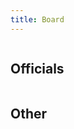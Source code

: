 ```yaml
---
title: Board
---
```


<div class="columns board-card-container">
  <div class="column">
    <board-member-card
      name="Niklas Mettälä"
      role="Chairperson"
      email="njmett[ät]utu.fi"
      telegram="Nikk3">
    </board-member-card>
    <board-member-card
      name="Noora Kontoniemi"
      role="Vice Chairperson"
      email="nskont[ät]utu.fi"
      telegram="nooosu">
    </board-member-card>
    <board-member-card
      name="Kristian Suominen"
      role="Events & Communication"
      email="[ät]utu.fi"
      telegram="Abbrassion">
    </board-member-card>
  </div>
  <div class="column">
    <board-member-card
      name="Janne Rissanen"
      role="Secretary"
      email="joriss[ät]utu.fi"
      telegram="Ja_Ri">
    </board-member-card>
    <board-member-card
      name="Veera Ollila"
      role="Treasurer & Environmental Affairs"
      email="vbolli[ät]utu.fi"
      telegram="veeraollila">
    </board-member-card>
    <board-member-card
      name="Akseli Hulkko"
      role="Events & Communication"
      email="ajhulk[ät]utu.fi"
      telegram="Akselihulkko">
    </board-member-card>
  </div>
</div>

## Officials

<div class="columns board-card-container">
  <div class="column">
    <board-member-card
      name="Valter Olin"
      role="Corporate Collaboration"
      email="violin[ät]utu.fi"
      telegram="Valter_olin">
    </board-member-card>
    <board-member-card
      name="Marika Rainto"
      role="Logistics"
      email="marika.rainto[ät]edu.turkuamk.fi"
      telegram="piisamir0tta">
    </board-member-card>
    <board-member-card
      name="Saga Salmi"
      role="FSOBP"
      email="sksalm[ät]utu.fi"
      telegram="sagakatriina">
    </board-member-card>
  </div>
  <div class="column">
    <board-member-card
      name="Rio Koskelo"
      role="Beer Pong League & International Affairs"
      email="rlskos[ät]utu.fi"
      telegram="RioKos">
    </board-member-card>
    <board-member-card
      name="Aleksi Pelkonen"
      role="Beer Pong League & Equality Affairs"
      email="aipelk[ät]utu.fi"
      telegram="pelkis96">
    </board-member-card>
    <board-member-card
      name="Karoliina Alho"
      role="Annual Ball Organizer"
      email="kaalho[ät]utu.fi"
      telegram="karoliinaurora">
    </board-member-card>
  </div>
</div>

## Other

<div class="columns board-card-container">
  <div class="column">
    <board-member-card
      name="Jarkko Pietilä"
      role="Webmaster"
      email="jtspie[ät]utu.fi"
      telegram="kurkkuu">
    </board-member-card>
  </div>
</div>
